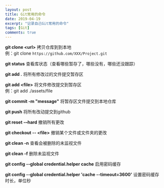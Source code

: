 ```yaml
---
layout: post
title: Git常用的命令
date: 2019-04-19
excerpt: "记录自己Git常用的命令"
tags: [Git]
comments: true
---
```


**git clone &lt;url&gt;**  拷贝仓库到到本地  
例：git clone `https://github.com/XXX/Project.git`

**git status**  查看库状态（查看哪些暂存了，哪些没有，哪些还没跟踪）

**git add .** 将所有修改过的文件提交暂存区

**git add &lt;file&gt;** 将文件修改提交到暂存区  
例：git add ./assets/file

**git commit -m &quot;message&quot;**  将暂存区文件提交到本地仓库

**git push**  将所有改动提交到github

**git reset -–hard** 撤销所有更改

**git checkout \-\- &lt;file&gt;** 撤销某个文件或文件夹的更改

**git clean -n** 查看会被删除的未监视文件

**git clean -f** 删除未监视文件

**git config --global credential.helper cache**  启用密码缓存

**git config --global credential.helper 'cache --timeout=3600'** 设置密码缓存时长，单位秒
